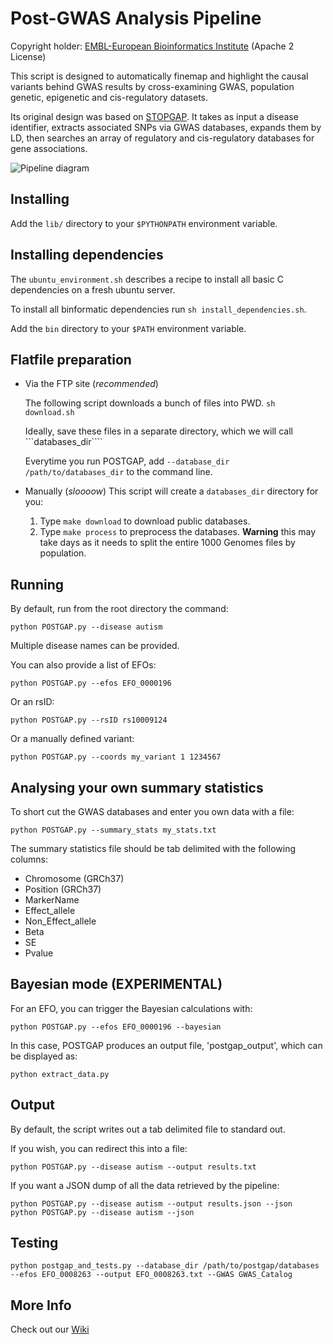Post-GWAS Analysis Pipeline
===========================

Copyright holder: [EMBL-European Bioinformatics Institute](http://www.ebi.ac.uk) (Apache 2 License)

This script is designed to automatically finemap and highlight the causal variants behind GWAS results by cross-examining GWAS, population genetic, epigenetic and cis-regulatory datasets.

Its original design was based on [STOPGAP](http://www.nature.com/ng/journal/v47/n8/full/ng.3314.html). It takes as input a disease identifier, extracts associated SNPs via GWAS databases, expands them by LD, then searches an array of regulatory and cis-regulatory databases for gene associations.

![Pipeline diagram](https://github.com/Ensembl/postgap/blob/master/POSTGAP%20pipeline.png "Pipeline diagram")

Installing
----------

Add the ```lib/``` directory to your ```$PYTHONPATH``` environment variable.

Installing dependencies
-----------------------

The `ubuntu_environment.sh` describes a recipe to install all basic C dependencies on a fresh ubuntu server. 

To install all binformatic dependencies run ```sh install_dependencies.sh```. 

Add the ```bin``` directory to your ```$PATH``` environment variable.

Flatfile preparation
--------------------

* Via the FTP site (*recommended*)

  The following script downloads a bunch of files into PWD.
  ```sh download.sh```

  Ideally, save these files in a separate directory, which we will call ```databases_dir````

  Everytime you run POSTGAP, add ```--database_dir /path/to/databases_dir``` to the command line.

* Manually (*sloooow*)
  This script will create a ```databases_dir``` directory for you:
  1. Type ```make download``` to download public databases.
  2. Type ```make process``` to preprocess the databases. **Warning** this may take days as it needs to split the entire 1000 Genomes files by population.

Running
-------

By default, run from the root directory the command: 

```
python POSTGAP.py --disease autism  
```

Multiple disease names can be provided.

You can also provide a list of EFOs:

```
python POSTGAP.py --efos EFO_0000196
```

Or an rsID:

```
python POSTGAP.py --rsID rs10009124
```

Or a manually defined variant:

```
python POSTGAP.py --coords my_variant 1 1234567 
```

Analysing your own summary statistics
-------------------------------------

To short cut the GWAS databases and enter you own data with a file:
```
python POSTGAP.py --summary_stats my_stats.txt
```

The summary statistics file should be tab delimited with the following columns:
* Chromosome (GRCh37)
* Position (GRCh37)
* MarkerName
* Effect_allele
* Non_Effect_allele
* Beta
* SE
* Pvalue

Bayesian mode (EXPERIMENTAL)
----------------------------

For an EFO, you can trigger the Bayesian calculations with:

```
python POSTGAP.py --efos EFO_0000196 --bayesian
```

In this case, POSTGAP produces an output file, 'postgap_output', which can be displayed as:
```
python extract_data.py
```

Output
------

By default, the script writes out a tab delimited file to standard out.

If you wish, you can redirect this into a file:

```
python POSTGAP.py --disease autism --output results.txt
```

If you want a JSON dump of all the data retrieved by the pipeline:

```
python POSTGAP.py --disease autism --output results.json --json
python POSTGAP.py --disease autism --json
```

Testing
-------

```
python postgap_and_tests.py --database_dir /path/to/postgap/databases --efos EFO_0008263 --output EFO_0008263.txt --GWAS GWAS_Catalog
```

More Info
---------

Check out our [Wiki](https://github.com/Ensembl/postgap/wiki)
